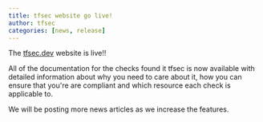 ```yaml
---
title: tfsec website go live!
author: tfsec
categories: [news, release]
---
```


The [tfsec.dev](https://tfsec.dev) website is live!!

All of the documentation for the checks found it tfsec is now available with detailed information about why you need to care about it, how you can ensure that you're are compliant and which resource each check is applicable to.

We will be posting more news articles as we increase the features.